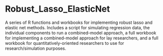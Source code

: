 # Robust_Lasso_ElasticNet

A series of R functions and workbooks for implementing robust lasso and elastic net methods. Includes a script for simulating regression data, the individual components to run a combined-model approach, a full workbook for implementing a combined-model approach for lay researchers, and a full workbook for quantitatively-oriented researchers to use for research/simulation purposes.
